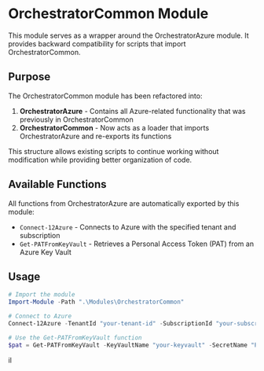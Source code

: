 # OrchestratorCommon Module

This module serves as a wrapper around the OrchestratorAzure module. It provides backward compatibility for scripts that import OrchestratorCommon.

## Purpose

The OrchestratorCommon module has been refactored into:

1. **OrchestratorAzure** - Contains all Azure-related functionality that was previously in OrchestratorCommon
2. **OrchestratorCommon** - Now acts as a loader that imports OrchestratorAzure and re-exports its functions

This structure allows existing scripts to continue working without modification while providing better organization of code.

## Available Functions

All functions from OrchestratorAzure are automatically exported by this module:

- `Connect-12Azure` - Connects to Azure with the specified tenant and subscription
- `Get-PATFromKeyVault` - Retrieves a Personal Access Token (PAT) from an Azure Key Vault

## Usage

```powershell
# Import the module
Import-Module -Path ".\Modules\OrchestratorCommon"

# Connect to Azure
Connect-12Azure -TenantId "your-tenant-id" -SubscriptionId "your-subscription-id"

# Use the Get-PATFromKeyVault function
$pat = Get-PATFromKeyVault -KeyVaultName "your-keyvault" -SecretName "PAT" -TenantId "your-tenant-id" -SubscriptionId "your-subscription-id"
```
il